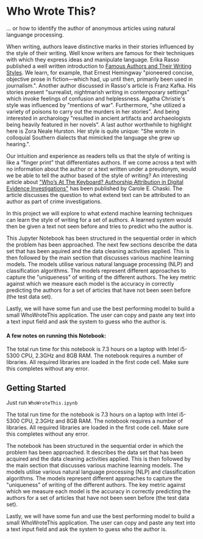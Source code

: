 # Who Wrote This?
... or how to identify the author of anonymous articles using natural languange processing.

When writing, authors leave distinctive marks in their stories influenced by the style of their writing. Well know writers are famous for their techniques with which they express ideas and manipulate language. Erika Rasso published a well written introduction to [Famous Authors and Their Writing Styles](https://www.craftyourcontent.com/famous-authors-writing-styles/). We learn, for example, that Ernest Hemingway "pioneered concise, objective prose in fiction—which had, up until then, primarily been used in journalism.". Another author discussed in Rasso's article is Franz Kafka. His stories present "surrealist, nightmarish writing in contemporary settings" which invoke feelings of confusion and helplessness. Agatha Christie's style was influenced by "mentions of war". Furthermore, "she utilized a variety of poisons to carry out the murders in her stories". And being interested in archarology "resulted in ancient artifacts and archaeologists being heavily featured in her novels". A last author worthwhile to highlight here is Zora Neale Hurston. Her style is quite unique: "She wrote in colloquial Southern dialects that mimicked the language she grew up hearing.".

Our intuition and experience as readers tells us that the style of writing is like a "finger print" that differentiates authors. If we come across a text with no information about the author or a text written under a preudonym, would we be able to tell the author based of the style of writing? An interesting article about ["Who’s At The Keyboard? Authorship Attribution in Digital Evidence Investigations"](www.utica.edu/academic/institutes/ecii/publications/articles/B49F9C4A-0362-765C-6A235CB8ABDFACFF.pdf) has been published by Carole E. Chaski. The article discusses the question to what extend text can be attributed to an author as part of crime investigations.

In this project we will explore to what extend machine learning techniques can learn the style of writing for a set of authors. A learned system would then be given a text not seen before and tries to predict who the author is.

This Jupyter Notebook has been structured in the sequential order in which the problem has been approached. The next few sections describe the data set that has been aquired and the data cleaning activities applied. This is then followed by the main section that discusses various machine learning models. The models utilise various natural language processing (NLP) and classification algorithms. The models represent different approaches to capture the "uniqueness" of writing of the different authors. The key metric against which we measure each model is the accuracy in correctly predicting the authors for a set of articles that have not been seen before (the test data set).

Lastly, we will have some fun and use the best performing model to build a small WhoWroteThis application. The user can copy and paste any text into a text input field and ask the system to guess who the author is.

#### A few notes on running this Notebook:

The total run time for this notebook is 7.3 hours on a laptop with Intel i5-5300 CPU, 2.3GHz and 8GB RAM. The notebook requires a number of libraries. All required libraries are loaded in the first code cell. Make sure this completes without any error.

## Getting Started

Just run `WhoWroteThis.ipynb`

The total run time for the notebook is 7.3 hours on a laptop with Intel i5-5300 CPU, 2.3GHz and 8GB RAM. The notebook requires a number of libraries. All required libraries are loaded in the first code cell. Make sure this completes without any error.

The notebook has been structured in the sequential order in which the problem has been approached. It describes the data set that has been acquired and the data cleaning activities applied. This is then followed by the main section that discusses various machine learning models. The models utilise various natural language processing (NLP) and classification algorithms. The models represent different approaches to capture the "uniqueness" of writing of the different authors. The key metric against which we measure each model is the accuracy in correctly predicting the authors for a set of articles that have not been seen before (the test data set).

Lastly, we will have some fun and use the best performing model to build a small WhoWroteThis application. The user can copy and paste any text into a text input field and ask the system to guess who the author is.
